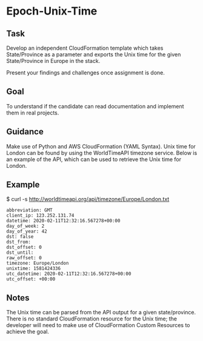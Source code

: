 # Epoch-Unix-Time


## Task
Develop an independent CloudFormation template which takes State/Province as a parameter and exports the Unix time for the given State/Province in Europe in the stack.

Present your findings and challenges once assignment is done.

## Goal
To understand if the candidate can read documentation and implement them in real projects.

## Guidance
Make use of Python and AWS CloudFormation (YAML Syntax).
Unix time for London can be found by using the WorldTimeAPI timezone service. Below is an example of the API, which can be used to retrieve the Unix time for London.


## Example
$ curl -s http://worldtimeapi.org/api/timezone/Europe/London.txt
```
abbreviation: GMT
client_ip: 123.252.131.74
datetime: 2020-02-11T12:32:16.567278+00:00
day_of_week: 2
day_of_year: 42
dst: false
dst_from: 
dst_offset: 0
dst_until: 
raw_offset: 0
timezone: Europe/London
unixtime: 1581424336
utc_datetime: 2020-02-11T12:32:16.567278+00:00
utc_offset: +00:00
```


## Notes
The Unix time can be parsed from the API output for a given state/province.
There is no standard CloudFormation resource for the Unix time; the developer will need to make use of CloudFormation Custom Resources to achieve the goal.
